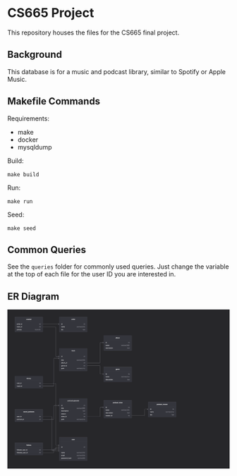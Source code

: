 # CS665 Project

This repository houses the files for the CS665 final project.

## Background

This database is for a music and podcast library, similar to Spotify or Apple Music.

## Makefile Commands

Requirements:
* make
* docker
* mysqldump

Build:  
```shell
make build
```

Run:  
```shell
make run
```

Seed:
```shell
make seed
```

## Common Queries

See the `queries` folder for commonly used queries. Just change the variable at the top of
each file for the user ID you are interested in.

## ER Diagram

![ER Diagram](diagram.png)

